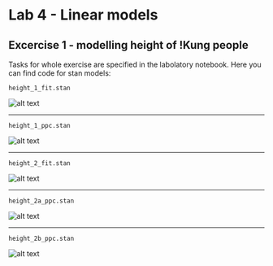 # Lab 4 - Linear models


## Excercise 1 - modelling height of !Kung people


Tasks for whole exercise are specified in the labolatory notebook. Here you can find code for stan models:

```height_1_fit.stan```

![alt text](height_1_fit.png)
<hr>

```height_1_ppc.stan```

![alt text](height_1_ppc.png)
<hr>

```height_2_fit.stan```

![alt text](height_2_fit.png)
<hr>

```height_2a_ppc.stan```

![alt text](height_2a_ppc.png)
<hr>

```height_2b_ppc.stan```

![alt text](height_2b_ppc.png)  